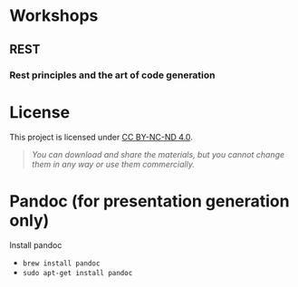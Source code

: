 # Workshops

## REST

### Rest principles and the art of code generation

# License

This project is licensed
under [CC BY-NC-ND 4.0](https://creativecommons.org/licenses/by-nc-nd/4.0/).
> _You can download and share the materials, but you cannot change them in any way or use them
> commercially._

# Pandoc (for presentation generation only)

Install pandoc

- `brew install pandoc`
- `sudo apt-get install pandoc`